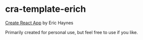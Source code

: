 # cra-template-erich

[Create React App](https://github.com/facebook/create-react-app) by Eric Haynes

Primarily created for personal use, but feel free to use if you like.